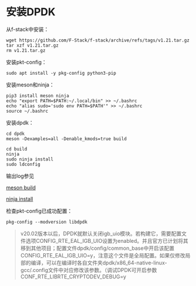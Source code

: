 # 安装DPDK

从f-stack中安装：

```shell
wget https://github.com/F-Stack/f-stack/archive/refs/tags/v1.21.tar.gz
tar xzf v1.21.tar.gz
rm v1.21.tar.gz
```

安装pkt-config：

```shell
sudo apt install -y pkg-config python3-pip
```

安装meson和ninja：

```shell
pip3 install meson ninja
echo "export PATH=$PATH:~/.local/bin" >> ~/.bashrc
echo "alias sudo='sudo env PATH=$PATH'" >> ~/.bashrc
source ~/.bashrc
```

安装dpdk：

```shell
cd dpdk
meson -Dexamples=all -Denable_kmods=true build

cd build
ninja
sudo ninja install
sudo ldconfig
```

输出log参见

[meson build](meson-build.log)

[ninja install](ninja-install.log)

检查pkt-config已成功配置：

```shell
pkg-config --modversion libdpdk
```

> v20.02版本以后，DPDK就默认关闭igb_uio模块。若构建它，需要配置文件选项CONFIG_RTE_EAL_IGB_UIO设置为enabled。并且官方已计划将其移到其他项目；配置文件dpdk/config/common_base中开启该配置CONFIG_RTE_EAL_IGB_UIO=y，注意这个文件是全局配置。如果仅修改局部的编译，可以在编译时各自文件夹dpdk/x86_64-native-linux-gcc/.config文件中对应修改该参数。（调试DPDK可开启参数CONF_RTE_LIBRTE_CRYPTODEV_DEBUG=y
